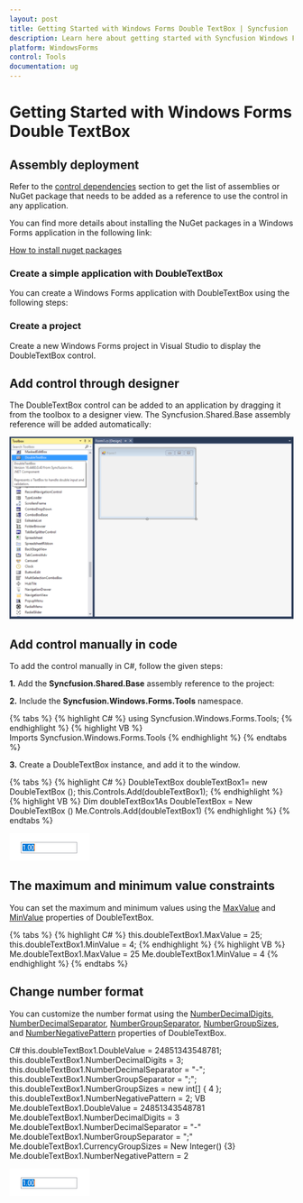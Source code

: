 ```yaml
---
layout: post
title: Getting Started with Windows Forms Double TextBox | Syncfusion
description: Learn here about getting started with Syncfusion Windows Forms Double TextBox control, its elements, and more details.
platform: WindowsForms
control: Tools
documentation: ug
---
```


# Getting Started with Windows Forms Double TextBox

## Assembly deployment

Refer to the [control dependencies](https://help.syncfusion.com/windowsforms/control-dependencies#doubletextbox) section to get the list of assemblies or NuGet package that needs to be added as a reference to use the control in any application.

You can find more details about installing the NuGet packages in a Windows Forms application in the following link: 

[How to install nuget packages](https://help.syncfusion.com/windowsforms/visual-studio-integration/nuget-packages)

### Create a simple application with DoubleTextBox

You can create a Windows Forms application with DoubleTextBox using the following steps:

### Create a project

Create a new Windows Forms project in Visual Studio to display the DoubleTextBox control.

## Add control through designer

The DoubleTextBox control can be added to an application by dragging it from the toolbox to a designer view. The Syncfusion.Shared.Base assembly reference will be added automatically:

![DoubleTextBox control added by designer](DoubleTextBox-images/wf-double-text-box-control-designer.png) 

## Add control manually in code

To add the control manually in C#, follow the given steps:

**1.**	Add the **Syncfusion.Shared.Base** assembly reference to the project: 
 
**2.**	Include the **Syncfusion.Windows.Forms.Tools** namespace.

{% tabs %}
{% highlight C# %}
using Syncfusion.Windows.Forms.Tools;
{% endhighlight %}
{% highlight VB %}
Imports Syncfusion.Windows.Forms.Tools
{% endhighlight %}
{% endtabs %}

**3.**	Create a DoubleTextBox instance, and add it to the window.

{% tabs %}
{% highlight C# %}
DoubleTextBox doubleTextBox1= new DoubleTextBox ();
this.Controls.Add(doubleTextBox1);
{% endhighlight %}
{% highlight VB %}
Dim doubleTextBox1As DoubleTextBox = New DoubleTextBox ()
Me.Controls.Add(doubleTextBox1)
{% endhighlight %}
{% endtabs %}

![DoubleTextBox control added by code](DoubleTextBox-images/wf-double-text-box-control.png) 

## The maximum and minimum value constraints

You can set the maximum and minimum values using the [MaxValue](https://help.syncfusion.com/cr/windowsforms/Syncfusion.Windows.Forms.Tools.DoubleTextBox.html#Syncfusion_Windows_Forms_Tools_DoubleTextBox_MaxValue) and [MinValue](https://help.syncfusion.com/cr/windowsforms/Syncfusion.Windows.Forms.Tools.DoubleTextBox.html#Syncfusion_Windows_Forms_Tools_DoubleTextBox_MinValue) properties of DoubleTextBox.

{% tabs %}
{% highlight C# %}
this.doubleTextBox1.MaxValue = 25;
this.doubleTextBox1.MinValue = 4;
{% endhighlight %}
{% highlight VB %}
Me.doubleTextBox1.MaxValue = 25
Me.doubleTextBox1.MinValue = 4
{% endhighlight %}
{% endtabs %}

## Change number format

You can customize the number format using the [NumberDecimalDigits](https://help.syncfusion.com/cr/windowsforms/Syncfusion.Windows.Forms.Tools.NumericTextBox.html#Syncfusion_Windows_Forms_Tools_NumericTextBox_NumberDecimalDigits), [NumberDecimalSeparator](https://help.syncfusion.com/cr/windowsforms/Syncfusion.Windows.Forms.Tools.NumericTextBox.html#Syncfusion_Windows_Forms_Tools_NumericTextBox_NumberDecimalSeparator), [NumberGroupSeparator](https://help.syncfusion.com/cr/windowsforms/Syncfusion.Windows.Forms.Tools.NumericTextBox.html#Syncfusion_Windows_Forms_Tools_NumericTextBox_NumberGroupSeparator), [NumberGroupSizes](https://help.syncfusion.com/cr/windowsforms/Syncfusion.Windows.Forms.Tools.NumericTextBox.html#Syncfusion_Windows_Forms_Tools_NumericTextBox_NumberGroupSizes), and [NumberNegativePattern](https://help.syncfusion.com/cr/windowsforms/Syncfusion.Windows.Forms.Tools.NumericTextBox.html#Syncfusion_Windows_Forms_Tools_NumericTextBox_NumberNegativePattern) properties of DoubleTextBox.

C#	this.doubleTextBox1.DoubleValue = 24851343548781;
this.doubleTextBox1.NumberDecimalDigits = 3;
this.doubleTextBox1.NumberDecimalSeparator = "-";
this.doubleTextBox1.NumberGroupSeparator = ";";
this.doubleTextBox1.NumberGroupSizes = new int[] { 4 };
this.doubleTextBox1.NumberNegativePattern = 2;
VB	Me.doubleTextBox1.DoubleValue = 24851343548781
Me.doubleTextBox1.NumberDecimalDigits = 3
Me.doubleTextBox1.NumberDecimalSeparator = "-"
Me.doubleTextBox1.NumberGroupSeparator = ";"
Me.doubleTextBox1.CurrencyGroupSizes = New Integer() {3}
Me.doubleTextBox1.NumberNegativePattern = 2

![DoubleTextBox control added by code](DoubleTextBox-images/wf-double-text-box-control.png)
